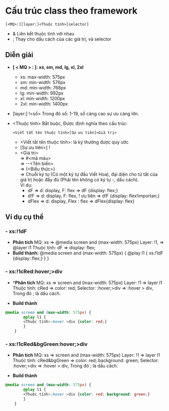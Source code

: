 # Cấu trúc class theo framework
```text
[<MQ>:][layer:]<Thuộc tính>[selector]
```
- & Liên kết thuộc tính với nhau
- ; Thay cho dấu cách của các giá trị, và selector

## Diễn giải
-  **[ < MQ > : ]: xs, sm, md, lg, xl, 2xl**
	  + xs: max-width: 575px
	  + sm: min-width: 576px
	  + md: min-width: 768px
	  + lg: min-width: 992px
	  + xl: min-width: 1200px
	  + 2xl: min-width: 1400px

-  [layer:] !<số> Trong đó số: 1-19, số càng cao sự ưu càng lớn.

-  <Thuộc tính> Bắt buộc, Được định nghĩa theo cấu trúc:    

    ```text
    <Viết tắt tên thuộc tính>[Sự ưu tiên]<Giá trị>
    ```
	+  <Viết tắt tên thuộc tính>: là ký  thường được quy ước 
	+ [Sự ưu tiên>] !
	+ <Giá trị>    
		=> #<mã màu>   
		=> --<Tên biến>   
		=> {<Biểu thức>}    
		=> Chuỗi ký tự (Có một ký tự đầu Viết Hoa), đại diện cho từ tắt của giá trị hoặc đầy đủ (Phải tên không có ký tự -, dấu cách).      
		Ví dụ:    
		 - dF => d: display, F: flex => dF {display: flex;}
		 - d!F => d: display, F: flex, ! ưu tiên => d!F {display: flex!importan;}
		 - dFlex => d: display, Flex : flex => dFlex{display: flex}

## Ví dụ cụ thể
### - xs:!1dF
+ **Phân tích**
	MQ: xs =>  @media screen and (max-width: 575px)
	Layer: !1, => @layer l1 
	Thuộc tính: dF => display: flex;
+ **Build thành:** 
	 @media screen and (max-width: 575px) {
		@play l1 {
		xs:!1dF {display: flex;} 
		}
	}


### - xs:!1cRed:hover;>div

+ ***Phân tích**
	MQ: xs =>  screen and (max-width: 575px)
	Layer: !1 => layer l1
	Thuộc tính:  cRed => color: red;
	Selector: :hover;>div => :hover > div, Trong đó ; là dấu cách.

+ **Build thành**
```css
@media screen and (max-width: 575px) {
		@play l1 {
		<Thuộc tính>:hover >div {color: red;} 
		}
	}
```
### - xs:!1cRed&bgGreen:hover;>div

+ **Phân tích**
	MQ: xs =>  screen and (max-width: 575px)
	Layer: !1 => layer l1
	Thuộc tính:  cRed&bgGreen => color: red; background: green; 
	Selector: :hover;>div => :hover > div, Trong đó ; là dấu cách.

+ **Build thành**
```css
@media screen and (max-width: 575px) {
		@play l1 {
		<Thuộc tính>:hover >div {color: red; background: green;} 
		}
	}

```
